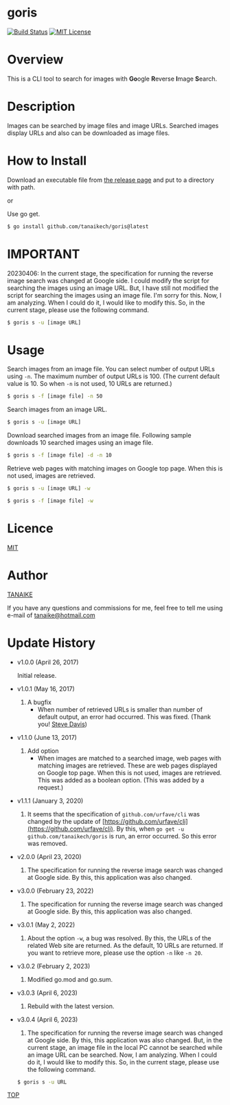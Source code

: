 # goris

[![Build Status](https://travis-ci.com/tanaikech/goris.svg?branch=master)](https://travis-ci.com/tanaikech/goris)
[![MIT License](http://img.shields.io/badge/license-MIT-blue.svg?style=flat)](LICENCE)

<a name="top"></a>

# Overview

This is a CLI tool to search for images with **Go**ogle **R**everse **I**mage **S**earch.

# Description

Images can be searched by image files and image URLs. Searched images display URLs and also can be downloaded as image files.

# How to Install

Download an executable file from [the release page](https://github.com/tanaikech/goris/releases) and put to a directory with path.

or

Use go get.

```bash
$ go install github.com/tanaikech/goris@latest
```

# IMPORTANT
20230406: In the current stage, the specification for running the reverse image search was changed at Google side. I could modify the script for searching the images using an image URL. But, I have still not modified the script for searching the images using an image file. I'm sorry for this. Now, I am analyzing. When I could do it, I would like to modify this. So, in the current stage, please use the following command.

```bash
$ goris s -u [image URL]
```

# Usage

Search images from an image file. You can select number of output URLs using `-n`. The maximum number of output URLs is 100. (The current default value is 10. So when `-n` is not used, 10 URLs are returned.)

```bash
$ goris s -f [image file] -n 50
```

Search images from an image URL.

```bash
$ goris s -u [image URL]
```

Download searched images from an image file. Following sample downloads 10 searched images using an image file.

```bash
$ goris s -f [image file] -d -n 10
```

Retrieve web pages with matching images on Google top page. When this is not used, images are retrieved.

```bash
$ goris s -u [image URL] -w
```

```bash
$ goris s -f [image file] -w
```

<a name="Licence"></a>

# Licence

[MIT](LICENCE)

<a name="Author"></a>

# Author

[TANAIKE](https://github.com/tanaikech)

If you have any questions and commissions for me, feel free to tell me using e-mail of tanaike@hotmail.com

<a name="Update_History"></a>

# Update History

- v1.0.0 (April 26, 2017)

  Initial release.

- v1.0.1 (May 16, 2017)

  1. A bugfix
     - When number of retrieved URLs is smaller than number of default output, an error had occurred. This was fixed. (Thank you! [Steve Davis](https://github.com/OptumCS))

- v1.1.0 (June 13, 2017)
  1. Add option
     - When images are matched to a searched image, web pages with matching images are retrieved. These are web pages displayed on Google top page. When this is not used, images are retrieved. This was added as a boolean option. (This was added by a request.)

<a name="v111"></a>

- v1.1.1 (January 3, 2020)

  1. It seems that the specification of `github.com/urfave/cli` was changed by the update of [https://github.com/urfave/cli](https://github.com/urfave/cli). By this, when `go get -u github.com/tanaikech/goris` is run, an error occurred. So this error was removed.

<a name="v200"></a>

- v2.0.0 (April 23, 2020)

  1. The specification for running the reverse image search was changed at Google side. By this, this application was also changed.

<a name="v300"></a>

- v3.0.0 (February 23, 2022)

  1. The specification for running the reverse image search was changed at Google side. By this, this application was also changed.

<a name="v301"></a>

- v3.0.1 (May 2, 2022)

  1. About the option `-w`, a bug was resolved. By this, the URLs of the related Web site are returned. As the default, 10 URLs are returned. If you want to retrieve more, please use the option `-n` like `-n 20`.

<a name="v302"></a>

- v3.0.2 (February 2, 2023)

  1. Modified go.mod and go.sum.

<a name="v303"></a>

- v3.0.3 (April 6, 2023)

  1. Rebuild with the latest version.

<a name="v304"></a>

- v3.0.4 (April 6, 2023)

  1. The specification for running the reverse image search was changed at Google side. By this, this application was also changed. But, in the current stage, an image file in the local PC cannot be searched while an image URL can be searched. Now, I am analyzing. When I could do it, I would like to modify this. So, in the current stage, please use the following command.

	```bash
	$ goris s -u URL
	```

[TOP](#top)
